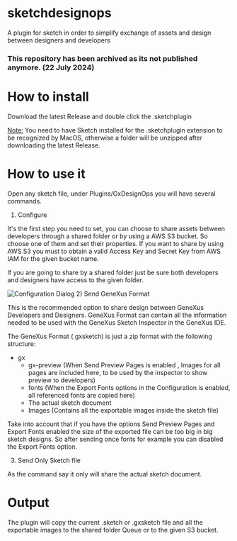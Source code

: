 # sketchdesignops
A plugin for sketch in order to simplify exchange of assets and design between designers and developers

### This repository has been archived as its not published anymore. (22 July 2024)

# How to install

Download the latest Release and double click the .sketchplugin 

<ins>Note:</ins> You need to have Sketch installed for the .sketchplugin extension to be recognized by MacOS, otherwise a folder will be unzipped after downloading the latest Release.

# How to use it

Open any sketch file, under Plugins/GxDesignOps you will have several commands.

1) Configure

It's the first step you need to set, you can choose to share assets between developers through a shared folder or by using
a AWS S3 bucket.
So choose one of them and set their properties. If you want to share by using AWS S3 you must to obtain a valid Access Key and Secret Key from AWS IAM for the given bucket name.

If you are going to share by a shared folder just be sure both developers and designers have access to the given folder.

![Configuration Dialog](configuration.png)
2) Send GeneXus Format

This is the recommended option to share design between GeneXus Developers and Designers.
GeneXus Format can contain all the information needed to be used with the GeneXus Sketch Inspector in the GeneXus IDE.

The GeneXus Format (.gxsketch) is just a zip format with the following structure:

- gx
    - gx-preview  (When Send Preview Pages is enabled , Images for all pages are included here, to be used by the inspector to show preview to developers)
    - fonts (When the Export Fonts options in the Configuration is enabled, all referenced fonts are copied here)
    - <sketch file>  The actual sketch document
    - <sketch file name>Images (Contains all the exportable images inside the sketch file)

Take into account that if you have the options Send Preview Pages and Export Fonts enabled the size of the exported file can be too big in big sketch designs. So after sending once fonts for example you can disabled the Export Fonts option.

3) Send Only Sketch file

As the command say it only will share the actual sketch document.


# Output

The plugin will copy the current .sketch or .gxsketch file and all the exportable images to the shared folder Queue or to the given S3 bucket.
